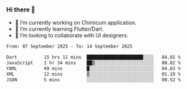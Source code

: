 ### Hi there 👋

<!--
**devcat37/devcat37** is a ✨ _special_ ✨ repository because its `README.md` (this file) appears on your GitHub profile.-->


- 🔭 I’m currently working on Chimicum application.
- 🌱 I’m currently learning Flutter/Dart.
- 👯 I’m looking to collaborate with UI designers.
<!-- - 🤔 I’m looking for help with ... -->

<!--START_SECTION:waka-->

```txt
From: 07 September 2025 - To: 14 September 2025

Dart          15 hrs 11 mins  █████████████████████░░░░   84.65 %
JavaScript    1 hr 34 mins    ██▒░░░░░░░░░░░░░░░░░░░░░░   08.82 %
YAML          49 mins         █░░░░░░░░░░░░░░░░░░░░░░░░   04.63 %
XML           12 mins         ▒░░░░░░░░░░░░░░░░░░░░░░░░   01.19 %
JSON          5 mins          ░░░░░░░░░░░░░░░░░░░░░░░░░   00.52 %
```

<!--END_SECTION:waka-->
